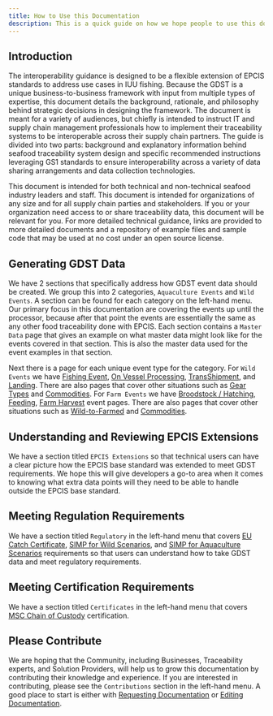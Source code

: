 ```yaml
---
title: How to Use this Documentation
description: This is a quick guide on how we hope people to use this documentation.
---
```


## Introduction
The interoperability guidance is designed to be a flexible extension of EPCIS standards to address use cases in IUU fishing. Because the GDST is a unique business-to-business framework with input from multiple types of expertise, this document details the background, rationale, and philosophy behind strategic decisions in designing the framework. The document is meant for a variety of audiences, but chiefly is intended to instruct IT and supply chain management professionals how to implement their traceability systems to be interoperable across their supply chain partners. The guide is divided into two parts: background and explanatory information behind seafood traceability system design and specific recommended instructions leveraging GS1 standards to ensure interoperability across a variety of data sharing arrangements and data collection technologies.

This document is intended for both technical and non-technical seafood industry leaders and staff. This document is intended for organizations of any size and for all supply chain parties and stakeholders. If you or your organization need access to or share traceability data, this document will be relevant for you. For more detailed technical guidance, links are provided to more detailed documents and a repository of example files and sample code that may be used at no cost under an open source license. 

## Generating GDST Data
We have 2 sections that specifically address how GDST event data should be created. We group this into 2 categories, `Aquaculture Events` and `Wild Events`. A section can be found for each category on the left-hand menu. Our primary focus in this documentation are covering the events up until the processor, because after that point the events are essentially the same as any other food traceability done with EPCIS. Each section contains a `Master Data` page that gives an example on what master data might look like for the events covered in that section. This is also the master data used for the event examples in that section. 

Next there is a page for each unique event type for the category. For `Wild Events` we have [Fishing Event](../wild-events/fishing-events), [On Vessel Processing](../wild-events/on-vessel-processing), [TransShipment](../wild-events/transshipment), and [Landing](../wild-events/landing). There are also pages that cover other situations such as [Gear Types](../wild-events/gear-types) and [Commodities](../wild-events/commodities). For `Farm Events` we have [Broodstock / Hatching](../aquaculture-events/brood-stock), [Feeding](../aquaculture-events/feeding), [Farm Harvest](../aquaculture-events/farm-harvest) event pages. There are also pages that cover other situations such as [Wild-to-Farmed](../aquaculture-events/wild-to-farmed) and [Commodities](../aquaculture-events/commodities). 

## Understanding and Reviewing EPCIS Extensions
We have a section titled `EPCIS Extensions` so that technical users can have a clear picture how the EPCIS base standard was extended to meet GDST requirements. We hope this will give developers a go-to area when it comes to knowing what extra data points will they need to be able to handle outside the EPCIS base standard.

## Meeting Regulation Requirements
We have a section titled `Regulatory` in the left-hand menu that covers [EU Catch Certificate](../regulatory/eu-catch-cert), [SIMP for Wild Scenarios](../regulatory/simp-wild-harvest), and [SIMP for Aquaculture Scenarios](../regulatory/simp-aquaculture) requirements so that users can understand how to take GDST data and meet regulatory requirements.

## Meeting Certification Requirements
We have a section titled `Certificates` in the left-hand menu that covers [MSC Chain of Custody](../certification/msc-asc) certification.

## Please Contribute
We are hoping that the Community, including Businesses, Traceability experts, and Solution Providers, will help us to grow this documentation by contributing their knowledge and experience. If you are interested in contributing, please see the `Contributions` section in the left-hand menu. A good place to start is either with [Requesting Documentation](../contributions/how-to-request-new-doc) or [Editing Documentation](../contributions/how-to-work-on-doc).